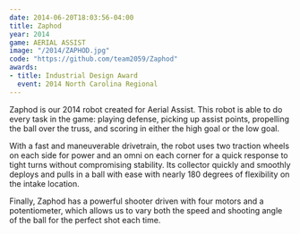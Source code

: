 ```yaml
---
date: 2014-06-20T18:03:56-04:00
title: Zaphod
year: 2014
game: AERIAL ASSIST
image: "/2014/ZAPHOD.jpg"
code: "https://github.com/team2059/Zaphod"
awards:
- title: Industrial Design Award
  event: 2014 North Carolina Regional
---
```


Zaphod is our 2014 robot created for Aerial Assist. This robot is able to do
every task in the game: playing defense, picking up assist points, propelling
the ball over the truss, and scoring in either the high goal or the low goal.

With a fast and maneuverable drivetrain, the robot uses two traction wheels on
each side for power and an omni on each corner for a quick response to tight
turns without compromising stability.
Its collector quickly and smoothly deploys and pulls in a ball with ease with
nearly 180 degrees of flexibility on the intake location.

Finally, Zaphod has a powerful shooter driven with four motors and a
potentiometer, which allows us to vary both the speed and shooting angle of the
ball for the perfect shot each time.
